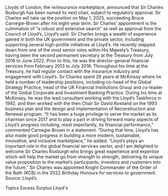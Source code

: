 Lloyds of London, the re/insurance marketplace, announced that Sir Charles Roxburgh has been named its next chair, subject to regulatory approval.
Sir Charles will take up the position on May 1, 2025, succeeding Bruce Carnegie-Brown after his eight-year term. Sir Charles’ appointment is the culmination of “a robust and extensive search” as well as approval from the Council of Lloyd’s, Lloyd’s said.
Sir Charles brings a wealth of experience gained in both the UK government and the private sector, including supporting several high-profile initiatives at Lloyd’s. He recently stepped down from one of the most senior roles within His Majesty’s Treasury, having been the second permanent secretary at the Treasury from July 2016 to June 2022. Prior to this, he was the director-general financial services from February 2013 to July 2016. Throughout his time at the Treasury, he had regular contact with the insurance industry and engagement with Lloyd’s.
Sir Charles spent 26 years at McKinsey where he held a number of leadership positions, including co-head of the Global Strategy Practice, head of the UK Financial Institutions Group and co-leader of the Global Corporate and Investment Banking Practice. During his time at McKinsey, he was the lead consultant working with the Lloyd’s Taskforce in 1992, and then worked with the then Chair Sir David Rowland on the 1993 business plan and the design and implementation of Reconstruction and Renewal program.
“It has been a huge privilege to serve the market as its chairman since 2017 and to play a part in driving forward many aspects of Lloyd’s progress including, most importantly, its financial performance,” commented Carnegie-Brown in a statement.
“During that time, Lloyd’s has also made good progress in building a more modern, sustainable, innovative, and inclusive marketplace,” he added. “Lloyd’s plays an important role in the global financial services sector, and I am delighted to welcome Sir Charles Roxburgh who brings great experience and expertise which will help the market go from strength to strength, delivering its unique value proposition to the market’s participants, investors and customers into the future.”
Sir Charles was appointed Knight Commander of the Order of the Bath (KCB) in the 2022 Birthday Honours for services to government.
Source: Lloyd’s

Topics
Excess Surplus
Lloyd's
